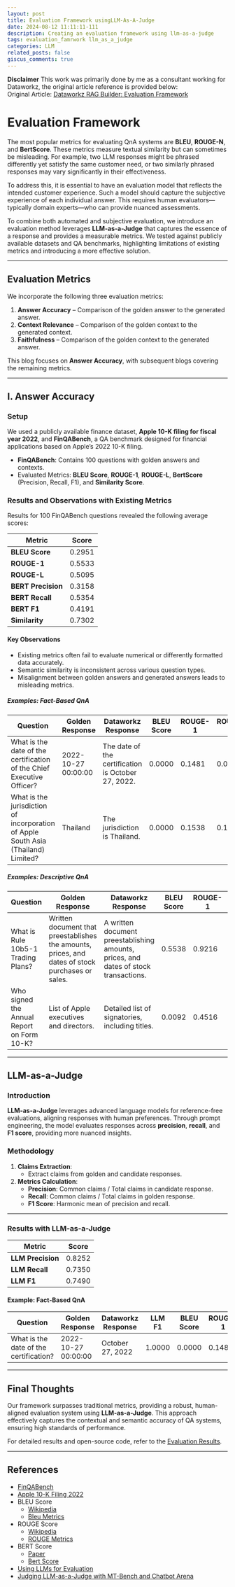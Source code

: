 ```yaml
---
layout: post
title: Evaluation Framework usingLLM-As-A-Judge
date: 2024-08-12 11:11:11-111
description: Creating an evaluation framework using llm-as-a-judge
tags: evaluation_famrwork llm_as_a_judge
categories: LLM
related_posts: false
giscus_comments: true
---
```


**Disclaimer**
This work was primarily done by me as a consultant working for Dataworkz, the original article reference is provided below:
<br>Original Article: [Dataworkz RAG Builder: Evaluation Framework](https://www.dataworkz.com/2024/08/12/dataworkz-rag-builder-evaluation-framework/)

# Evaluation Framework

The most popular metrics for evaluating QnA systems are **BLEU**, **ROUGE-N**, and **BertScore**. These metrics measure textual similarity but can sometimes be misleading.
For example, two LLM responses might be phrased differently yet satisfy the same customer need, or two similarly phrased responses may vary significantly in their effectiveness.

To address this, it is essential to have an evaluation model that reflects the intended customer experience.
Such a model should capture the subjective experience of each individual answer.
This requires human evaluators—typically domain experts—who can provide nuanced assessments.

To combine both automated and subjective evaluation, we introduce an evaluation method leverages **LLM-as-a-Judge** that captures the essence of a response and provides a measurable metrics. We tested against publicly available datasets and QA benchmarks, highlighting limitations of existing metrics and introducing a more effective solution.

---

## Evaluation Metrics

We incorporate the following three evaluation metrics:

1. **Answer Accuracy** – Comparison of the golden answer to the generated answer.
2. **Context Relevance** – Comparison of the golden context to the generated context.
3. **Faithfulness** – Comparison of the golden context to the generated answer.

This blog focuses on **Answer Accuracy**, with subsequent blogs covering the remaining metrics.

---

## I. Answer Accuracy

### Setup

We used a publicly available finance dataset, **Apple 10-K filing for fiscal year 2022**, and **FinQABench**, a QA benchmark designed for financial applications based on Apple’s 2022 10-K filing.

- **FinQABench**: Contains 100 questions with golden answers and contexts.
- Evaluated Metrics: **BLEU Score**, **ROUGE-1**, **ROUGE-L**, **BertScore** (Precision, Recall, F1), and **Similarity Score**.

### Results and Observations with Existing Metrics

Results for 100 FinQABench questions revealed the following average scores:

| Metric             | Score  |
| ------------------ | ------ |
| **BLEU Score**     | 0.2951 |
| **ROUGE-1**        | 0.5533 |
| **ROUGE-L**        | 0.5095 |
| **BERT Precision** | 0.3158 |
| **BERT Recall**    | 0.5354 |
| **BERT F1**        | 0.4191 |
| **Similarity**     | 0.7302 |

#### Key Observations

- Existing metrics often fail to evaluate numerical or differently formatted data accurately.
- Semantic similarity is inconsistent across various question types.
- Misalignment between golden answers and generated answers leads to misleading metrics.

##### Examples: Fact-Based QnA

| Question                                                                          | Golden Response     | Dataworkz Response                                 | BLEU Score | ROUGE-1 | ROUGE-L | BERT F1 | Similarity Score |
| --------------------------------------------------------------------------------- | ------------------- | -------------------------------------------------- | ---------- | ------- | ------- | ------- | ---------------- |
| What is the date of the certification of the Chief Executive Officer?             | 2022-10-27 00:00:00 | The date of the certification is October 27, 2022. | 0.0000     | 0.1481  | 0.0741  | -0.6088 | 0.3347           |
| What is the jurisdiction of incorporation of Apple South Asia (Thailand) Limited? | Thailand            | The jurisdiction is Thailand.                      | 0.0000     | 0.1538  | 0.1538  | -0.1914 | 0.5613           |

##### Examples: Descriptive QnA

| Question                                   | Golden Response                                                                                  | Dataworkz Response                                                                   | BLEU Score | ROUGE-1 | ROUGE-L | BERT F1 | Similarity Score |
| ------------------------------------------ | ------------------------------------------------------------------------------------------------ | ------------------------------------------------------------------------------------ | ---------- | ------- | ------- | ------- | ---------------- |
| What is Rule 10b5-1 Trading Plans?         | Written document that preestablishes the amounts, prices, and dates of stock purchases or sales. | A written document preestablishing amounts, prices, and dates of stock transactions. | 0.5538     | 0.9216  | 0.9216  | 0.7631  | 0.9534           |
| Who signed the Annual Report on Form 10-K? | List of Apple executives and directors.                                                          | Detailed list of signatories, including titles.                                      | 0.0092     | 0.4516  | 0.4355  | 0.0993  | 0.5076           |

---

## LLM-as-a-Judge

### Introduction

**LLM-as-a-Judge** leverages advanced language models for reference-free evaluations, aligning responses with human preferences. Through prompt engineering, the model evaluates responses across **precision**, **recall**, and **F1 score**, providing more nuanced insights.

### Methodology

1. **Claims Extraction**:
   - Extract claims from golden and candidate responses.
2. **Metrics Calculation**:
   - **Precision**: Common claims / Total claims in candidate response.
   - **Recall**: Common claims / Total claims in golden response.
   - **F1 Score**: Harmonic mean of precision and recall.

---

### Results with LLM-as-a-Judge

| Metric            | Score  |
| ----------------- | ------ |
| **LLM Precision** | 0.8252 |
| **LLM Recall**    | 0.7350 |
| **LLM F1**        | 0.7490 |

#### Example: Fact-Based QnA

| Question                               | Golden Response     | Dataworkz Response | LLM F1 | BLEU Score | ROUGE-1 | ROUGE-L | BERT F1 | Similarity Score |
| -------------------------------------- | ------------------- | ------------------ | ------ | ---------- | ------- | ------- | ------- | ---------------- |
| What is the date of the certification? | 2022-10-27 00:00:00 | October 27, 2022   | 1.0000 | 0.0000     | 0.1481  | 0.0741  | -0.6088 | 0.3347           |

---

## Final Thoughts

Our framework surpasses traditional metrics, providing a robust, human-aligned evaluation system using **LLM-as-a-Judge**. This approach effectively captures the contextual and semantic accuracy of QA systems, ensuring high standards of performance.

For detailed results and open-source code, refer to the [Evaluation Results](#).

---

## References

- [FinQABench](https://huggingface.co/datasets/lighthouzai/finqabench)
- [Apple 10-K Filing 2022](https://investor.apple.com/sec-filings/default.aspx)
- BLEU Score
  - [Wikipedia](https://en.wikipedia.org/wiki/BLEU)
  - [Bleu Metrics](https://medium.com/nlplanet/two-minutes-nlp-learn-the-bleu-metric-by-examples-df015ca73a86)
- ROUGE Score
  - [Wikipedia](https://en.wikipedia.org/wiki/ROUGE)
  - [ROUGE Metrics](https://medium.com/nlplanet/two-minutes-nlp-learn-the-rouge-metric-by-examples-f179cc285499)
- BERT Score
  - [Paper](https://arxiv.org/abs/1904.09675)
  - [Bert Score](https://medium.com/@abonia/bertscore-explained-in-5-minutes-0b98553bfb71)
- [Using LLMs for Evaluation](https://open.substack.com/pub/cameronrwolfe/p/llm-as-a-judge?r=35moeb&utm_campaign=post&utm_medium=web)
- [Judging LLM-as-a-Judge with MT-Bench and Chatbot Arena](https://arxiv.org/abs/2306.05685)
